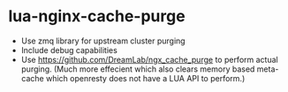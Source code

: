 # lua-nginx-cache-purge
- Use zmq library for upstream cluster purging
- Include debug capabilities
- Use https://github.com/DreamLab/ngx_cache_purge to perform actual purging. (Much more effecient which also clears memory based meta-cache which openresty does not have a LUA API to perform.)
